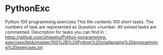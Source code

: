 # PythonExc
Python 100 programming exercises 
 This file contents 100 short tasks. The numbers of task are  represented as Question +number. All solved tasks are commented.
 Description for tasks you can find in : https://github.com/zhiwehu/Python-programming-exercises/blob/master/100%2B%20Python%20challenging%20programming%20exercises.txt
